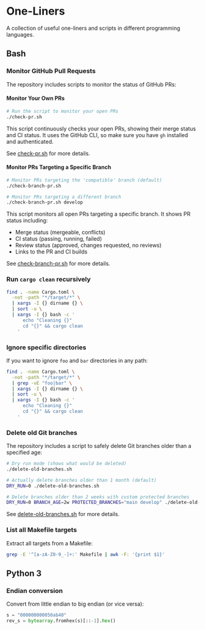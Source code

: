 # One-Liners

A collection of useful one-liners and scripts in different programming languages.

## Bash

### Monitor GitHub Pull Requests

The repository includes scripts to monitor the status of GitHub PRs:

#### Monitor Your Own PRs

```bash
# Run the script to monitor your open PRs
./check-pr.sh
```

This script continuously checks your open PRs, showing their merge status and CI status. It uses the GitHub CLI, so make sure you have `gh` installed and authenticated.

See [check-pr.sh](./check-pr.sh) for more details.

#### Monitor PRs Targeting a Specific Branch

```bash
# Monitor PRs targeting the 'compatible' branch (default)
./check-branch-pr.sh

# Monitor PRs targeting a different branch
./check-branch-pr.sh develop
```

This script monitors all open PRs targeting a specific branch. It shows PR status including:
- Merge status (mergeable, conflicts)
- CI status (passing, running, failed)
- Review status (approved, changes requested, no reviews)
- Links to the PR and CI builds

See [check-branch-pr.sh](./check-branch-pr.sh) for more details.

### Run `cargo clean` recursively

```bash
find . -name Cargo.toml \
  -not -path "*/target/*" \
  | xargs -I {} dirname {} \
  | sort -u \
  | xargs -I {} bash -c '
      echo "Cleaning {}"
      cd "{}" && cargo clean
    '
```

### Ignore specific directories

If you want to ignore `foo` and `bar` directories in any path:

```bash
find . -name Cargo.toml \
  -not -path "*/target/*" \
  | grep -vE "foo|bar" \
  | xargs -I {} dirname {} \
  | sort -u \
  | xargs -I {} bash -c '
      echo "Cleaning {}"
      cd "{}" && cargo clean
    '
```

### Delete old Git branches

The repository includes a script to safely delete Git branches older than a specified age:

```bash
# Dry run mode (shows what would be deleted)
./delete-old-branches.sh

# Actually delete branches older than 1 month (default)
DRY_RUN=0 ./delete-old-branches.sh

# Delete branches older than 2 weeks with custom protected branches
DRY_RUN=0 BRANCH_AGE=2w PROTECTED_BRANCHES="main develop" ./delete-old-branches.sh
```

See [delete-old-branches.sh](./delete-old-branches.sh) for more details.

### List all Makefile targets

Extract all targets from a Makefile:

```bash
grep -E '^[a-zA-Z0-9_-]+:' Makefile | awk -F: '{print $1}'
```

## Python 3

### Endian conversion

Convert from little endian to big endian (or vice versa):

```python
s = "000000000050ab40"
rev_s = bytearray.fromhex(s)[::-1].hex()
```
